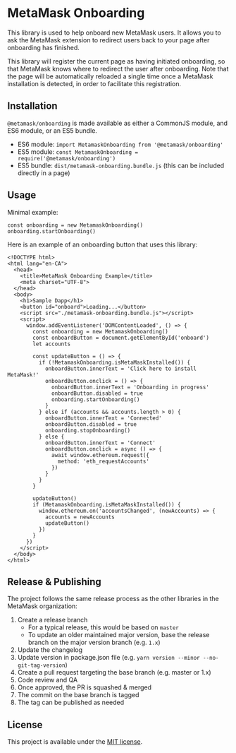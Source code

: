 # MetaMask Onboarding

This library is used to help onboard new MetaMask users. It allows you to ask the MetaMask extension to redirect users back to your page after onboarding has finished.

This library will register the current page as having initiated onboarding, so that MetaMask knows where to redirect the user after onboarding. Note that the page will be automatically reloaded a single time once a MetaMask installation is detected, in order to facilitate this registration.

## Installation

`@metamask/onboarding` is made available as either a CommonJS module, and ES6 module, or an ES5 bundle.

* ES6 module: `import MetamaskOnboarding from '@metamask/onboarding'`
* ES5 module: `const MetamaskOnboarding = require('@metamask/onboarding')`
* ES5 bundle: `dist/metamask-onboarding.bundle.js` (this can be included directly in a page)

## Usage

Minimal example:
```
const onboarding = new MetamaskOnboarding()
onboarding.startOnboarding()
```

Here is an example of an onboarding button that uses this library:

```
<!DOCTYPE html>
<html lang="en-CA">
  <head>
    <title>MetaMask Onboarding Example</title>
    <meta charset="UTF-8">
  </head>
  <body>
    <h1>Sample Dapp</h1>
    <button id="onboard">Loading...</button>
    <script src="./metamask-onboarding.bundle.js"></script>
    <script>
      window.addEventListener('DOMContentLoaded', () => {
        const onboarding = new MetamaskOnboarding()
        const onboardButton = document.getElementById('onboard')
        let accounts

        const updateButton = () => {
          if (!MetamaskOnboarding.isMetaMaskInstalled()) {
            onboardButton.innerText = 'Click here to install MetaMask!'
            onboardButton.onclick = () => {
              onboardButton.innerText = 'Onboarding in progress'
              onboardButton.disabled = true
              onboarding.startOnboarding()
            }
          } else if (accounts && accounts.length > 0) {
            onboardButton.innerText = 'Connected'
            onboardButton.disabled = true
            onboarding.stopOnboarding()
          } else {
            onboardButton.innerText = 'Connect'
            onboardButton.onclick = async () => {
              await window.ethereum.request({
                method: 'eth_requestAccounts'
              })
            }
          }
        }

        updateButton()
        if (MetamaskOnboarding.isMetaMaskInstalled()) {
          window.ethereum.on('accountsChanged', (newAccounts) => {
            accounts = newAccounts
            updateButton()
          })
        }
      })
    </script>
  </body>
</html>
```

## Release & Publishing

The project follows the same release process as the other libraries in the MetaMask organization:

1. Create a release branch
    - For a typical release, this would be based on `master`
    - To update an older maintained major version, base the release branch on the major version branch (e.g. `1.x`)
2. Update the changelog
3. Update version in package.json file (e.g. `yarn version --minor --no-git-tag-version`)
4. Create a pull request targeting the base branch (e.g. master or 1.x)
5. Code review and QA
6. Once approved, the PR is squashed & merged
7. The commit on the base branch is tagged
8. The tag can be published as needed

## License

This project is available under the [MIT license](./LICENSE).
